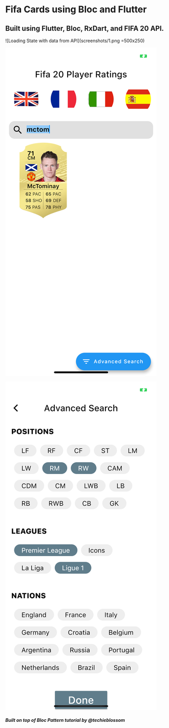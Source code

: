 # Fifa Cards using Bloc and Flutter

## Built using Flutter, Bloc, RxDart, and FIFA 20 API.

![Loading State with data from API](screenshots/1.png =500x250)

![Searching State with results from API](screenshots/2.png)

![Advanced search State](screenshots/3.png)

##### Built on top of Bloc Pattern tutorial by @techieblossom
